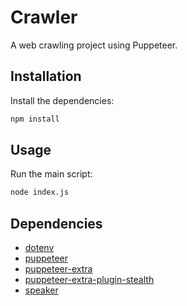 # Crawler

A web crawling project using Puppeteer.

## Installation

Install the dependencies:

```bash
npm install
```

## Usage

Run the main script:

```bash
node index.js
```

## Dependencies

- [dotenv](https://www.npmjs.com/package/dotenv)
- [puppeteer](https://pptr.dev/)
- [puppeteer-extra](https://www.npmjs.com/package/puppeteer-extra)
- [puppeteer-extra-plugin-stealth](https://www.npmjs.com/package/puppeteer-extra-plugin-stealth)
- [speaker](https://www.npmjs.com/package/speaker)

